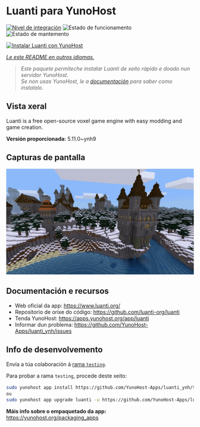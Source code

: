 <!--
NOTA: Este README foi creado automáticamente por <https://github.com/YunoHost/apps/tree/master/tools/readme_generator>
NON debe editarse manualmente.
-->

# Luanti para YunoHost

[![Nivel de integración](https://apps.yunohost.org/badge/integration/luanti)](https://ci-apps.yunohost.org/ci/apps/luanti/)
![Estado de funcionamento](https://apps.yunohost.org/badge/state/luanti)
![Estado de mantemento](https://apps.yunohost.org/badge/maintained/luanti)

[![Instalar Luanti con YunoHost](https://install-app.yunohost.org/install-with-yunohost.svg)](https://install-app.yunohost.org/?app=luanti)

*[Le este README en outros idiomas.](./ALL_README.md)*

> *Este paquete permíteche instalar Luanti de xeito rápido e doado nun servidor YunoHost.*  
> *Se non usas YunoHost, le a [documentación](https://yunohost.org/install) para saber como instalalo.*

## Vista xeral

Luanti is a free open-source voxel game engine with easy modding and game creation.


**Versión proporcionada:** 5.11.0~ynh9

## Capturas de pantalla

![Captura de pantalla de Luanti](./doc/screenshots/screenshot.jpg)

## Documentación e recursos

- Web oficial da app: <https://www.luanti.org/>
- Repositorio de orixe do código: <https://github.com/luanti-org/luanti>
- Tenda YunoHost: <https://apps.yunohost.org/app/luanti>
- Informar dun problema: <https://github.com/YunoHost-Apps/luanti_ynh/issues>

## Info de desenvolvemento

Envía a túa colaboración á [rama `testing`](https://github.com/YunoHost-Apps/luanti_ynh/tree/testing).

Para probar a rama `testing`, procede deste xeito:

```bash
sudo yunohost app install https://github.com/YunoHost-Apps/luanti_ynh/tree/testing --debug
ou
sudo yunohost app upgrade luanti -u https://github.com/YunoHost-Apps/luanti_ynh/tree/testing --debug
```

**Máis info sobre o empaquetado da app:** <https://yunohost.org/packaging_apps>
